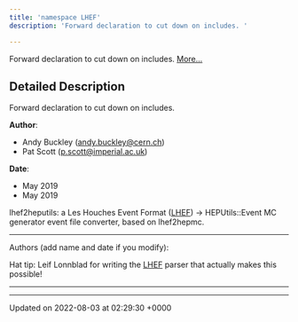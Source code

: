 ```yaml
---
title: 'namespace LHEF'
description: 'Forward declaration to cut down on includes. '

---
```







Forward declaration to cut down on includes.  [More...](#detailed-description)

## Detailed Description

Forward declaration to cut down on includes. 

**Author**: 

  * Andy Buckley ([andy.buckley@cern.ch](mailto:andy.buckley@cern.ch)) 
  * Pat Scott ([p.scott@imperial.ac.uk](mailto:p.scott@imperial.ac.uk)) 


**Date**: 

  * May 2019
  * May 2019


lhef2heputils: a Les Houches Event Format ([LHEF](/documentation/code/main/namespaces/namespacelhef/)) -> HEPUtils::Event MC generator event file converter, based on lhef2hepmc.



------------------

Authors (add name and date if you modify):


Hat tip: Leif Lonnblad for writing the [LHEF](/documentation/code/main/namespaces/namespacelhef/) parser that actually makes this possible!



------------------






-------------------------------

Updated on 2022-08-03 at 02:29:30 +0000